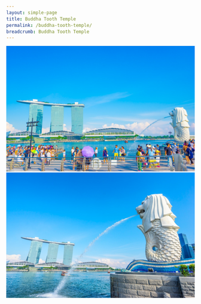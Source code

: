 ```yaml
---
layout: simple-page
title: Buddha Tooth Temple
permalink: /buddha-tooth-temple/
breadcrumb: Buddha Tooth Temple
---
```


<link rel="stylesheet" type="text/css" href="/zoomwall/zoomwall.css" />
<script type="text/javascript" src="/zoomwall/zoomwall.js"></script>

<div id="gallery" class="zoomwall">
	<img src="./images/merlion/merlion-01.jpg" data-highres="./images/merlion/merlion-01.jpg" />
    <img src="./images/merlion/merlion-02.jpg" data-highres="./images/merlion/merlion-02.jpg" />
</div>

<script>
	window.onload = function() {
		zoomwall.create(document.getElementById('gallery'));
	};
</script>